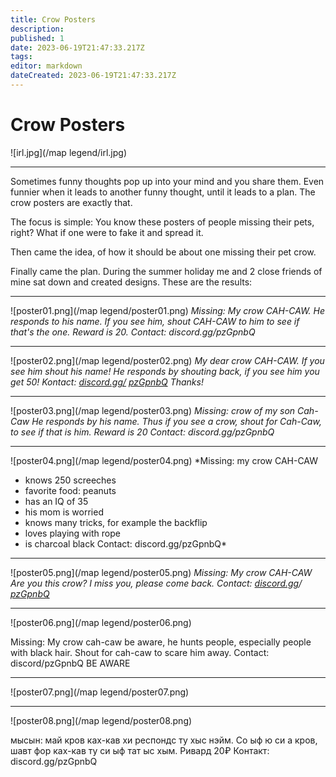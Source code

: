 ```yaml
---
title: Crow Posters
description: 
published: 1
date: 2023-06-19T21:47:33.217Z
tags: 
editor: markdown
dateCreated: 2023-06-19T21:47:33.217Z
---
```


# Crow Posters

![irl.jpg](/map legend/irl.jpg)

---

Sometimes funny thoughts pop up into your mind and you share them. Even funnier when it leads to another funny thought, until it leads to a plan. The crow posters are exactly that.

The focus is simple: You know these posters of people missing their pets, right? What if one were to fake it and spread it.

Then came the idea, of how it should be about one missing their pet crow.

Finally came the plan. During the summer holiday me and 2 close friends of mine sat down and created designs. These are the results:

---

![poster01.png](/map legend/poster01.png)
*Missing: My crow
CAH-CAW.
He responds to his name.
If you see him,
shout CAH-CAW to him
to see if that's the one.
Reward is 20.
Contact: discord.gg/pzGpnbQ*

---

![poster02.png](/map legend/poster02.png)
*My dear crow CAH-CAW.
If you see him shout
his name!
He responds by
shouting back, if you see him
you get 50!
Kontact: [discord.gg/](discord.gg/pzGpnbQ)
[pzGpnbQ](discord.gg/pzGpnbQ) Thanks!*

---

![poster03.png](/map legend/poster03.png)
*Missing: crow of my son
Cah-Caw
He responds by his name.
Thus if you see a crow,
shout for Cah-Caw, to
see if that is him.
Reward is 20
Contact: discord.gg/pzGpnbQ*

---

![poster04.png](/map legend/poster04.png)
*Missing: my crow
CAH-CAW
- knows 250 screeches
- favorite food: peanuts
- has an IQ of 35
- his mom is worried
- knows many tricks, for example the backflip
- loves playing with rope
- is charcoal black
Contact: discord.gg/pzGpnbQ*

---

![poster05.png](/map legend/poster05.png)
*Missing: My crow
CAH-CAW
Are you this crow?
I miss you,
please come back.
Contact: [discord.gg](discord.gg/pzGpnbQ)/
[pzGpnbQ](discord.gg/pzGpnbQ)*

---

![poster06.png](/map legend/poster06.png)

Missing: My crow cah-caw
be aware, he hunts people,
especially people with black
hair.
Shout for cah-caw to
scare him away.
Contact: discord/pzGpnbQ
BE AWARE

---

![poster07.png](/map legend/poster07.png)

---

![poster08.png](/map legend/poster08.png)

мысын: май кров
ках-кав
хи респондс ту хыс
нэйм. Со ыф ю си а кров,
шавт фор ках-кав ту
си ыф тат ыс хым.
Ривард 20₽
Контакт: discord.gg/pzGpnbQ